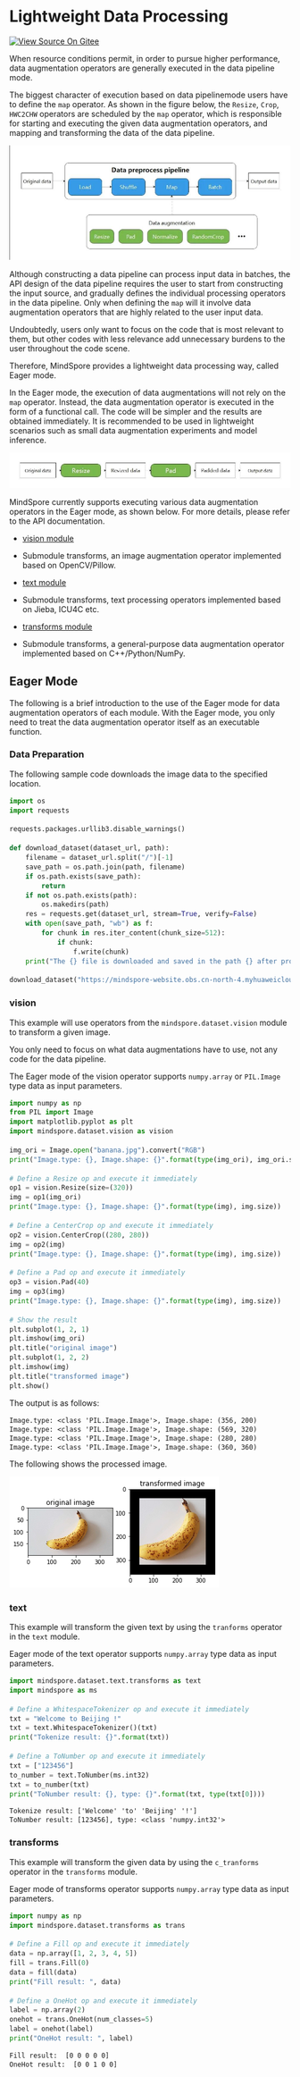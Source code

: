 # Lightweight Data Processing

[![View Source On Gitee](https://mindspore-website.obs.cn-north-4.myhuaweicloud.com/website-images/r1.9/resource/_static/logo_source_en.png)](https://gitee.com/mindspore/docs/blob/r1.9/tutorials/experts/source_en/dataset/eager.md)

When resource conditions permit, in order to pursue higher performance, data augmentation operators are generally executed in the data pipeline mode.

The biggest character of execution based on data pipelinemode users have to define the `map` operator. As shown in the figure below, the `Resize`, `Crop`, `HWC2CHW` operators are scheduled by the `map` operator, which is responsible for starting and executing the given data augmentation operators, and mapping and transforming the data of the data pipeline.

![pipelinemode1](./images/pipeline_mode_en.jpeg)

Although constructing a data pipeline can process input data in batches, the API design of the data pipeline requires the user to start from constructing the input source, and gradually defines the individual processing operators in the data pipeline. Only when defining the `map` will it involve data augmentation operators that are highly related to the user input data.

Undoubtedly, users only want to focus on the code that is most relevant to them, but other codes with less relevance add unnecessary burdens to the user throughout the code scene.

Therefore, MindSpore provides a lightweight data processing way, called Eager mode.

In the Eager mode, the execution of data augmentations will not rely on the `map` operator. Instead, the data augmentation operator is executed in the form of a functional call. The code will be simpler and the results are obtained immediately. It is recommended to be used in lightweight scenarios such as small data augmentation experiments and model inference.

![eagermode1](./images/eager_mode_en.jpeg)

MindSpore currently supports executing various data augmentation operators in the Eager mode, as shown below. For more details, please refer to the API documentation.

- [vision module](https://www.mindspore.cn/docs/en/r1.9/api_python/mindspore.dataset.vision.html)
- Submodule transforms, an image augmentation operator implemented based on OpenCV/Pillow.

- [text module](https://www.mindspore.cn/docs/en/r1.9/api_python/mindspore.dataset.text.html)
- Submodule transforms, text processing operators implemented based on Jieba, ICU4C etc.

- [transforms module](https://www.mindspore.cn/docs/en/r1.9/api_python/mindspore.dataset.transforms.html)
- Submodule transforms, a general-purpose data augmentation operator implemented based on C++/Python/NumPy.

## Eager Mode

The following is a brief introduction to the use of the Eager mode for data augmentation operators of each module. With the Eager mode, you only need to treat the data augmentation operator itself as an executable function.

### Data Preparation

The following sample code downloads the image data to the specified location.

```python
import os
import requests

requests.packages.urllib3.disable_warnings()

def download_dataset(dataset_url, path):
    filename = dataset_url.split("/")[-1]
    save_path = os.path.join(path, filename)
    if os.path.exists(save_path):
        return
    if not os.path.exists(path):
        os.makedirs(path)
    res = requests.get(dataset_url, stream=True, verify=False)
    with open(save_path, "wb") as f:
        for chunk in res.iter_content(chunk_size=512):
            if chunk:
                f.write(chunk)
    print("The {} file is downloaded and saved in the path {} after processing".format(os.path.basename(dataset_url), path))

download_dataset("https://mindspore-website.obs.cn-north-4.myhuaweicloud.com/notebook/datasets/banana.jpg", ".")
```

### vision

This example will use operators from the `mindspore.dataset.vision` module to transform a given image.

You only need to focus on what data augmentations have to use, not any code for the data pipeline.

The Eager mode of the vision operator supports `numpy.array` or `PIL.Image` type data as input parameters.

```python
import numpy as np
from PIL import Image
import matplotlib.pyplot as plt
import mindspore.dataset.vision as vision

img_ori = Image.open("banana.jpg").convert("RGB")
print("Image.type: {}, Image.shape: {}".format(type(img_ori), img_ori.size))

# Define a Resize op and execute it immediately
op1 = vision.Resize(size=(320))
img = op1(img_ori)
print("Image.type: {}, Image.shape: {}".format(type(img), img.size))

# Define a CenterCrop op and execute it immediately
op2 = vision.CenterCrop((280, 280))
img = op2(img)
print("Image.type: {}, Image.shape: {}".format(type(img), img.size))

# Define a Pad op and execute it immediately
op3 = vision.Pad(40)
img = op3(img)
print("Image.type: {}, Image.shape: {}".format(type(img), img.size))

# Show the result
plt.subplot(1, 2, 1)
plt.imshow(img_ori)
plt.title("original image")
plt.subplot(1, 2, 2)
plt.imshow(img)
plt.title("transformed image")
plt.show()
```

The output is as follows:

```text
Image.type: <class 'PIL.Image.Image'>, Image.shape: (356, 200)
Image.type: <class 'PIL.Image.Image'>, Image.shape: (569, 320)
Image.type: <class 'PIL.Image.Image'>, Image.shape: (280, 280)
Image.type: <class 'PIL.Image.Image'>, Image.shape: (360, 360)
```

The following shows the processed image.

![eager_mode](./images/eager_mode.png)

### text

This example will transform the given text by using the `tranforms` operator in the `text` module.

Eager mode of the text operator supports `numpy.array` type data as input parameters.

```python
import mindspore.dataset.text.transforms as text
import mindspore as ms

# Define a WhitespaceTokenizer op and execute it immediately
txt = "Welcome to Beijing !"
txt = text.WhitespaceTokenizer()(txt)
print("Tokenize result: {}".format(txt))

# Define a ToNumber op and execute it immediately
txt = ["123456"]
to_number = text.ToNumber(ms.int32)
txt = to_number(txt)
print("ToNumber result: {}, type: {}".format(txt, type(txt[0])))
```

```text
Tokenize result: ['Welcome' 'to' 'Beijing' '!']
ToNumber result: [123456], type: <class 'numpy.int32'>
```

### transforms

This example will transform the given data by using the `c_tranforms`  operator in the `transforms` module.

Eager mode of transforms operator supports `numpy.array` type data as input parameters.

```python
import numpy as np
import mindspore.dataset.transforms as trans

# Define a Fill op and execute it immediately
data = np.array([1, 2, 3, 4, 5])
fill = trans.Fill(0)
data = fill(data)
print("Fill result: ", data)

# Define a OneHot op and execute it immediately
label = np.array(2)
onehot = trans.OneHot(num_classes=5)
label = onehot(label)
print("OneHot result: ", label)
```

```text
Fill result:  [0 0 0 0 0]
OneHot result:  [0 0 1 0 0]
```
